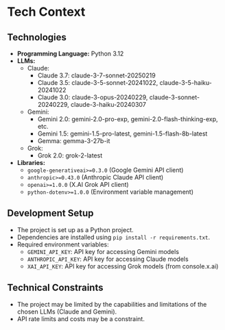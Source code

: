 # Tech Context

## Technologies

- **Programming Language:** Python 3.12
- **LLMs:** 
  - Claude:
    - Claude 3.7: claude-3-7-sonnet-20250219
    - Claude 3.5: claude-3-5-sonnet-20241022, claude-3-5-haiku-20241022
    - Claude 3.0: claude-3-opus-20240229, claude-3-sonnet-20240229, claude-3-haiku-20240307
  - Gemini:
    - Gemini 2.0: gemini-2.0-pro-exp, gemini-2.0-flash-thinking-exp, etc.
    - Gemini 1.5: gemini-1.5-pro-latest, gemini-1.5-flash-8b-latest
    - Gemma: gemma-3-27b-it
  - Grok:
    - Grok 2.0: grok-2-latest
- **Libraries:** 
  - `google-generativeai>=0.3.0` (Google Gemini API client)
  - `anthropic>=0.43.0` (Anthropic Claude API client)
  - `openai>=1.0.0` (X.AI Grok API client)
  - `python-dotenv>=1.0.0` (Environment variable management)

## Development Setup

- The project is set up as a Python project.
- Dependencies are installed using `pip install -r requirements.txt`.
- Required environment variables:
  - `GEMINI_API_KEY`: API key for accessing Gemini models
  - `ANTHROPIC_API_KEY`: API key for accessing Claude models
  - `XAI_API_KEY`: API key for accessing Grok models (from console.x.ai)

## Technical Constraints

- The project may be limited by the capabilities and limitations of the chosen LLMs (Claude and Gemini).
- API rate limits and costs may be a constraint.

